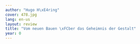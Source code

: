 ```yaml
---
author: "Hugo H\xE4ring"
cover: 478.jpg
lang: en-us
layout: review
title: "Vom neuen Bauen \xFCber das Geheimnis der Gestalt"
year: 0
---
```

